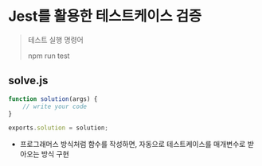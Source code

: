 # Jest를 활용한 테스트케이스 검증

> 테스트 실행 명령어
>
> npm run test

## solve.js

```js
function solution(args) {
    // write your code
}

exports.solution = solution;
```

- 프로그래머스 방식처럼 함수를 작성하면, 자동으로 테스트케이스를 매개변수로 받아오는 방식 구현

